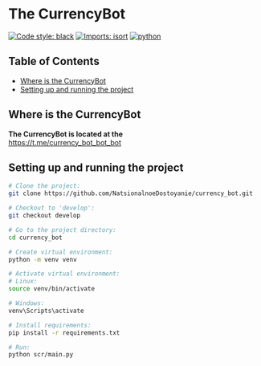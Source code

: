 # The CurrencyBot
[![Code style: black](https://img.shields.io/badge/code%20style-black-000000.svg)](https://github.com/psf/black)
[![Imports: isort](https://img.shields.io/badge/%20imports-isort-%231674b1?style=flat&labelColor=ef8336)](https://pycqa.github.io/isort/)
[![python](https://img.shields.io/badge/Python-3.12.3-3776AB.svg?style=flat&logo=python&logoColor=white)](https://www.python.org)

## Table of Contents
- [Where is the CurrencyBot](#where-is-the-bot)
- [Setting up and running the project](#setting-up-and-running-the-project)

## Where is the CurrencyBot
**The CurrencyBot is located at the** \
 https://t.me/currency_bot_bot_bot

## Setting up and running the project

```sh
# Clone the project:
git clone https://github.com/NatsionalnoeDostoyanie/currency_bot.git

# Checkout to 'develop':
git checkout develop

# Go to the project directory:
cd currency_bot

# Create virtual environment:
python -m venv venv

# Activate virtual environment:
# Linux:
source venv/bin/activate

# Windows:
venv\Scripts\activate

# Install requirements:
pip install -r requirements.txt

# Run:
python scr/main.py
```